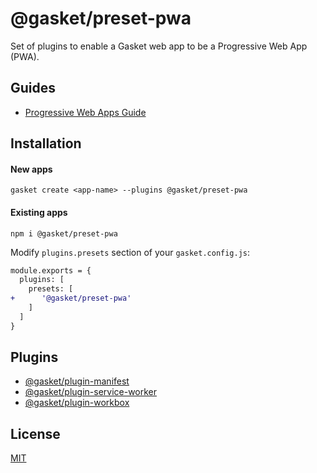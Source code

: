 # @gasket/preset-pwa

Set of plugins to enable a Gasket web app to be a Progressive Web App (PWA).

## Guides

- [Progressive Web Apps Guide]

## Installation

#### New apps

```
gasket create <app-name> --plugins @gasket/preset-pwa
```

#### Existing apps

```
npm i @gasket/preset-pwa
```

Modify `plugins.presets` section of your `gasket.config.js`:

```diff
module.exports = {
  plugins: [
    presets: [
+      '@gasket/preset-pwa'
    ]
  ]
}
```

## Plugins

- [@gasket/plugin-manifest](/packages/gasket-plugin-manifest/README.md)
- [@gasket/plugin-service-worker](/packages/gasket-plugin-service-worker/README.md)
- [@gasket/plugin-workbox](/packages/gasket-plugin-workbox/README.md)

## License

[MIT](./LICENSE.md)

<!-- LINKS -->

[Progressive Web Apps Guide]:./docs/pwa-support.md
